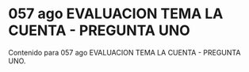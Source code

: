 # 057 ago  EVALUACION TEMA LA CUENTA - PREGUNTA UNO

Contenido para 057 ago  EVALUACION TEMA LA CUENTA - PREGUNTA UNO.